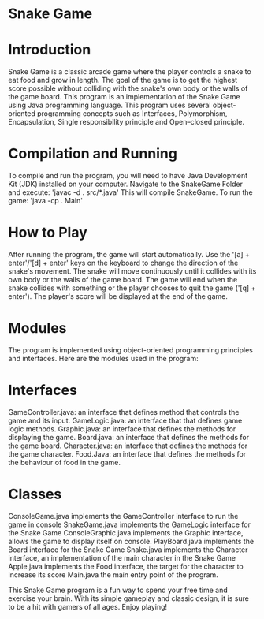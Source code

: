 # Snake Game #

# Introduction #
Snake Game is a classic arcade game where the player controls a snake to eat food and grow in length. The goal of the game is to get the highest score possible without colliding with the snake's own body or the walls of the game board. This program is an implementation of the Snake Game using Java programming language.
This program uses several object-oriented programming concepts such as Interfaces, Polymorphism, Encapsulation, Single responsibility principle and Open–closed principle.

# Compilation and Running #
To compile and run the program, you will need to have Java Development Kit (JDK) installed on your computer.
Navigate to the SnakeGame Folder and execute: 'javac -d . src/*.java' This will compile SnakeGame.
To run the game: 'java -cp . Main'

# How to Play #
After running the program, the game will start automatically. Use the '[a] + enter'/'[d] + enter' keys on the keyboard to change the direction of the snake's movement. The snake will move continuously until it collides with its own body or the walls of the game board. The game will end when the snake collides with something or the player chooses to quit the game ('[q] + enter'). The player's score will be displayed at the end of the game.

# Modules #
The program is implemented using object-oriented programming principles and interfaces. Here are the modules used in the program:

# Interfaces
GameController.java: an interface that defines method that controls the game and its input.
GameLogic.java: an interface that that defines game logic methods.
Graphic.java: an interface that defines the methods for displaying the game.
Board.java: an interface that defines the methods for the game board.
Character.java: an interface that defines the methods for the game character.
Food.Java: an interface that defines the methods for the behaviour of food in the game.

# Classes
ConsoleGame.java implements the GameController interface to run the game in console
SnakeGame.java implements the GameLogic interface for the Snake Game
ConsoleGraphic.java implements the Graphic interface, allows the game to display itself on console.
PlayBoard.java implements the Board interface for the Snake Game
Snake.java implements the Character interface, an implementation of the main character in the Snake Game
Apple.java implements the Food interface, the target for the character to increase its score
Main.java the main entry point of the program.


This Snake Game program is a fun way to spend your free time and exercise your brain. With its simple gameplay and classic design, it is sure to be a hit with gamers of all ages. 
Enjoy playing!
